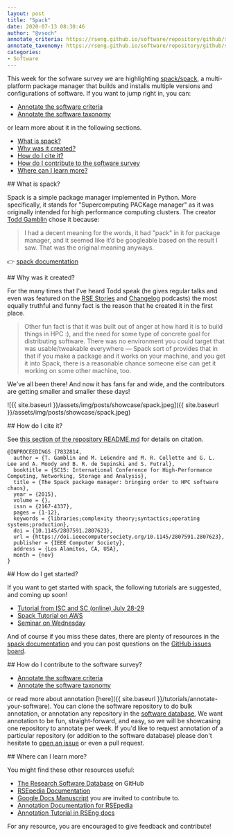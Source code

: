```yaml
---
layout: post
title: "Spack"
date: 2020-07-13 08:30:46
author: "@vsoch"
annotate_criteria: https://rseng.github.io/software/repository/github/spack/spack/annotate-criteria/
annotate_taxonomy: https://rseng.github.io/software/repository/github/spack/spack/annotate-taxonomy/
categories:
- Software
---
```


This week for the sofware survey we are highlighting <a href="https://github.com/spack/spack" target="_blank">spack/spack</a>, a multi-platform package manager that builds and installs multiple versions and configurations of software. If you want to jump right in, you can:

<ul>
<li><a href="{{ page.annotate_criteria }}" target="_blank">Annotate the software criteria</a></li>
<li><a href="{{ page.annotate_taxonomy }}" target="_blank">Annotate the software taxonomy</a></li>
</ul>


or learn more about it in the following sections.

<!--more--> 

 - [What is spack?](#what-is)
 - [Why was it created?](#why-created)
 - [How do I cite it?](#cite)
 - [How do I contribute to the software survey](#contribute)
 - [Where can I learn more?](#learn-more)


<a id="what-is">
## What is spack?

Spack is a simple package manager implemented in Python. More specifically, it stands for "Supercomputing PACKage manager"
as it was originally intended for high performance computing clusters. The creator [Todd Gamblin](https://people.llnl.gov/gamblin2) chose it because:

> I had a decent meaning for the words, it had "pack" in it for package manager, and it seemed like it’d be googleable based on the result I saw. That was the original meaning anyways.

👉️ [spack documentation](https://spack.readthedocs.io/en/latest/) 

<a id="why-created">
## Why was it created?

For the many times that I've heard Todd speak (he gives regular talks and even was featured on the [RSE Stories](https://us-rse.org/rse-stories/2020/todd-gamblin/) and [Changelog](https://changelog.com/podcast/284) podcasts) the most equally truthful and funny fact is the reason that he created it in the first place.

> Other fun fact is that it was built out of anger at how hard it is to build things in HPC :), and the need for some type of concrete goal for distributing software.  There was no environment you could target that was usable/tweakable everywhere — Spack sort of provides that in that if you make a package and it works on your machine, and you get it into Spack, there is a reasonable chance someone else can get it working on some other machine, too.

We've all been there! And now it has fans far and wide, and the contributors are getting smaller and smaller these days!

![{{ site.baseurl }}/assets/img/posts/showcase/spack.jpeg]({{ site.baseurl }}/assets/img/posts/showcase/spack.jpeg)


<a id="cite">
## How do I cite it?

See [this section of the repository README.md](https://github.com/spack/spack#citing-spack) for details on citation.

```
@INPROCEEDINGS {7832814,
  author = {T. Gamblin and M. LeGendre and M. R. Collette and G. L. Lee and A. Moody and B. R. de Supinski and S. Futral},
  booktitle = {SC15: International Conference for High-Performance Computing, Networking, Storage and Analysis},
  title = {The Spack package manager: bringing order to HPC software chaos},
  year = {2015},
  volume = {},
  issn = {2167-4337},
  pages = {1-12},
  keywords = {libraries;complexity theory;syntactics;operating systems;production},
  doi = {10.1145/2807591.2807623},
  url = {https://doi.ieeecomputersociety.org/10.1145/2807591.2807623},
  publisher = {IEEE Computer Society},
  address = {Los Alamitos, CA, USA},
  month = {nov}
}
```

<a id="getting-started">
## How do I get started?

If you want to get started with spack, the following tutorials are suggested, and coming up soon!

 - [Tutorial from ISC and SC (online) July 28-29](https://twitter.com/tgamblin/status/1281424628431249408)
 - [Spack Tutorial on AWS](https://spacktutorialonaws.splashthat.com/)
 - [Seminar on Wednesday](https://www.eventbrite.com/e/whats-new-in-spack-tickets-108772748218)

And of course if you miss these dates, there are plenty of resources in the
[spack documentation](https://spack.readthedocs.io/en/latest/) and you can post questions
on the [GitHub issues board](https://github.com/spack/spack/issues).


<a id="contribute">
## How do I contribute to the software survey?

<ul>
<li><a href="{{ page.annotate_criteria }}" target="_blank">Annotate the software criteria</a></li>
<li><a href="{{ page.annotate_taxonomy }}" target="_blank">Annotate the software taxonomy</a></li>
</ul>

or read more about annotation [here]({{ site.baseurl }}/tutorials/annotate-your-software). You can clone the software repository to do
bulk annotation, or annotation any repository in the <a href="https://rseng.github.io/software/" target="_blank">software database</a>,
We want annotation to be fun, straight-forward, and easy, so we will be showcasing one repository to annotate per week.
If you'd like to request annotation of a particular repository (or addition to the software database)
please don't hesitate to [open an issue](https://github.com/rseng/software/issues) or even a pull request.

<a id="learn-more">
## Where can I learn more?

You might find these other resources useful:

 - [The Research Software Database](https://github.com/rseng/software) on GitHub
 - [RSEpedia Documentation](https://rseng.github.io/rse)
 - [Google Docs Manuscript](https://docs.google.com/document/d/1wDb0udH9OrFWrMBsAVb8RrUMCKKRHoyEep7yveJ1d0k/edit) you are invited to contribute to.
 - [Annotation Documentation for RSEpedia](https://rseng.github.io/rse/tutorials/annotation/)
 - [Annotation Tutorial in RSEng docs](https://rseng.github.io/rse/tutorials/annotation/)

For any resource, you are encouraged to give feedback and contribute!
